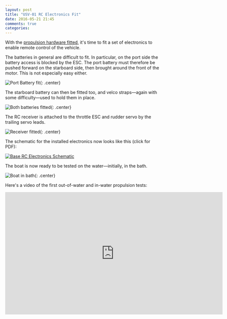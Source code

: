 ```yaml
---
layout: post
title: "USV-01 RC Electronics Fit"
date: 2016-05-21 21:45
comments: true
categories: 
---
```


With the [propulsion hardware fitted](../usv-01-hull-assembly), it's time to fit a set of electronics to enable remote control of the vehicle.

The batteries in general are difficult to fit. In particular, on the port side the battery access is blocked by the ESC. The port battery must therefore be pushed forward on the starboard side, then brought around the front of the motor. This is not especially easy either.

![Port Battery fit](https://files.ianrenton.com/sites/usv01/portbattery.jpg){: .center}

The starboard battery can then be fitted too, and velco straps&mdash;again with some difficulty&mdash;used to hold them in place.

![Both batteries fitted](https://files.ianrenton.com/sites/usv01/bothbatteries.jpg){: .center}

The RC receiver is attached to the throttle ESC and rudder servo by the trailing servo leads.

![Receiver fitted](https://files.ianrenton.com/sites/usv01/rx.jpg){: .center}

The schematic for the installed electronics now looks like this (click for PDF):

[![Base RC Electronics Schematic](https://files.ianrenton.com/sites/usv01/base-rc-schematic.png)](https://files.ianrenton.com/sites/usv01/base-rc-schematic.pdf)

The boat is now ready to be tested on the water&mdash;initially, in the bath.

![Boat in bath](https://files.ianrenton.com/sites/usv01/bath.jpg){: .center}

Here's a video of the first out-of-water and in-water propulsion tests:

<center><iframe src="https://player.vimeo.com/video/167553873?title=0&byline=0&portrait=0" width="700" height="394" frameborder="0" webkitallowfullscreen mozallowfullscreen allowfullscreen></iframe></center>
